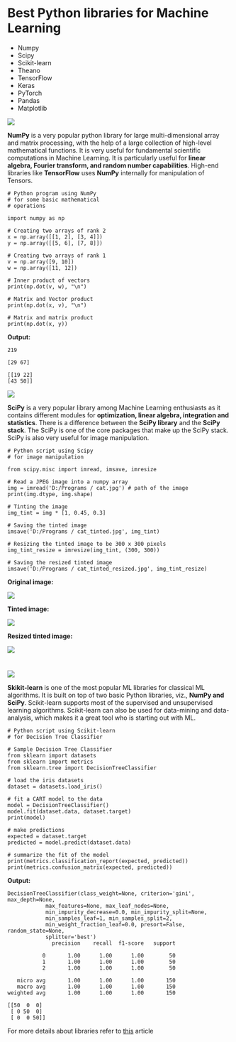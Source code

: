 # Best Python libraries for Machine Learning

* Numpy
* Scipy
* Scikit-learn
* Theano
* TensorFlow
* Keras
* PyTorch
* Pandas
* Matplotlib

<img src="https://media.geeksforgeeks.org/wp-content/uploads/image5-1.jpeg" >

**NumPy** is a very popular python library for large multi-dimensional array and matrix processing, with the help of a large collection of high-level mathematical functions. It is very useful for fundamental scientific computations in Machine Learning. It is particularly useful for **linear algebra, Fourier transform, and random number capabilities**. High-end libraries like **TensorFlow** uses **NumPy** internally for manipulation of Tensors. 

```
# Python program using NumPy
# for some basic mathematical
# operations
 
import numpy as np
 
# Creating two arrays of rank 2
x = np.array([[1, 2], [3, 4]])
y = np.array([[5, 6], [7, 8]])
 
# Creating two arrays of rank 1
v = np.array([9, 10])
w = np.array([11, 12])
 
# Inner product of vectors
print(np.dot(v, w), "\n")
 
# Matrix and Vector product
print(np.dot(x, v), "\n")
 
# Matrix and matrix product
print(np.dot(x, y))
```

**Output:** 
```
219 

[29 67] 

[[19 22]
[43 50]]
```

<img src="https://media.geeksforgeeks.org/wp-content/uploads/image6.png" >

**SciPy** is a very popular library among Machine Learning enthusiasts as it contains different modules for **optimization, linear algebra, integration and statistics**. There is a difference between the **SciPy library** and the **SciPy stack**. The SciPy is one of the core packages that make up the SciPy stack. SciPy is also very useful for image manipulation. 

```
# Python script using Scipy
# for image manipulation

from scipy.misc import imread, imsave, imresize

# Read a JPEG image into a numpy array
img = imread('D:/Programs / cat.jpg') # path of the image
print(img.dtype, img.shape)

# Tinting the image
img_tint = img * [1, 0.45, 0.3]

# Saving the tinted image
imsave('D:/Programs / cat_tinted.jpg', img_tint)

# Resizing the tinted image to be 300 x 300 pixels
img_tint_resize = imresize(img_tint, (300, 300))

# Saving the resized tinted image
imsave('D:/Programs / cat_tinted_resized.jpg', img_tint_resize)
```

**Original image:**

<img src="https://media.geeksforgeeks.org/wp-content/uploads/cat-1-1-300x240.jpg" >

**Tinted image:**

<img src="https://media.geeksforgeeks.org/wp-content/uploads/image15-300x240.jpg">

**Resized tinted image:**

<img src="https://media.geeksforgeeks.org/wp-content/uploads/cat_tinted_resized-1.jpg">  

#
<img src="https://media.geeksforgeeks.org/wp-content/uploads/image7-1.png">

**Skikit-learn** is one of the most popular ML libraries for classical ML algorithms. It is built on top of two basic Python libraries, viz., **NumPy and SciPy**. Scikit-learn supports most of the supervised and unsupervised learning algorithms. Scikit-learn can also be used for data-mining and data-analysis, which makes it a great tool who is starting out with ML. 

```
# Python script using Scikit-learn
# for Decision Tree Classifier

# Sample Decision Tree Classifier
from sklearn import datasets
from sklearn import metrics
from sklearn.tree import DecisionTreeClassifier

# load the iris datasets
dataset = datasets.load_iris()

# fit a CART model to the data
model = DecisionTreeClassifier()
model.fit(dataset.data, dataset.target)
print(model)

# make predictions
expected = dataset.target
predicted = model.predict(dataset.data)

# summarize the fit of the model
print(metrics.classification_report(expected, predicted))
print(metrics.confusion_matrix(expected, predicted))
```

**Output:**

```
DecisionTreeClassifier(class_weight=None, criterion='gini', max_depth=None,
            max_features=None, max_leaf_nodes=None,
            min_impurity_decrease=0.0, min_impurity_split=None,
            min_samples_leaf=1, min_samples_split=2,
            min_weight_fraction_leaf=0.0, presort=False, random_state=None,
            splitter='best')
              precision    recall  f1-score   support

           0       1.00      1.00      1.00        50
           1       1.00      1.00      1.00        50
           2       1.00      1.00      1.00        50

   micro avg       1.00      1.00      1.00       150
   macro avg       1.00      1.00      1.00       150
weighted avg       1.00      1.00      1.00       150

[[50  0  0]
 [ 0 50  0]
 [ 0  0 50]]
```

For more details about libraries refer to [this](https://www.geeksforgeeks.org/best-python-libraries-for-machine-learning/) article
 
